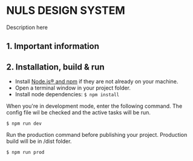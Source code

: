 # NULS DESIGN SYSTEM

Description here

## 1. Important information

## 2. Installation, build & run

- Install [Node.js® and npm](https://nodejs.org/en/download/) if they are not already on your machine.
- Open a terminal window in your project folder.
- Install node dependencies: `$ npm install`

When you're in development mode, enter the following command. The config file wil be checked and the active tasks will be run.

    $ npm run dev

Run the production command before publishing your project. Production build will be in /dist folder.

    $ npm run prod
